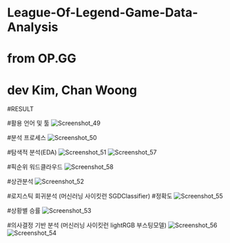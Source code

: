 # League-Of-Legend-Game-Data-Analysis
# from OP.GG
# dev Kim, Chan Woong

#RESULT

#활용 언어 및 툴
![Screenshot_49](https://user-images.githubusercontent.com/66659846/100814641-7d27ff00-3485-11eb-98ff-eaeca1ff230e.png)

#분석 프로세스
![Screenshot_50](https://user-images.githubusercontent.com/66659846/100814649-8022ef80-3485-11eb-99af-1711648b3566.png)

#탐색적 분석(EDA)
![Screenshot_51](https://user-images.githubusercontent.com/66659846/100814660-8749fd80-3485-11eb-812a-ce4c65f48d61.png)
![Screenshot_57](https://user-images.githubusercontent.com/66659846/100814668-8add8480-3485-11eb-90c2-22ac3af6405b.png)

#픽순위 워드클라우드
![Screenshot_58](https://user-images.githubusercontent.com/66659846/100814670-8ca74800-3485-11eb-97f3-dd7b1260e7aa.png)

#상관분석
![Screenshot_52](https://user-images.githubusercontent.com/66659846/100814834-ef98df00-3485-11eb-8348-5a869fbc052a.png)

#로지스틱 회귀분석 (머신러닝 사이킷런 SGDClassifier)
#정확도
![Screenshot_55](https://user-images.githubusercontent.com/66659846/100814691-97fa7380-3485-11eb-8e2e-3542ba987621.png)

#상황별 승률
![Screenshot_53](https://user-images.githubusercontent.com/66659846/100814706-9e88eb00-3485-11eb-95fe-1c7506c8ade7.png)

#의사결정 기반 분석 (머신러닝 사이킷런 lightRGB 부스팅모델)
![Screenshot_56](https://user-images.githubusercontent.com/66659846/100814726-a9dc1680-3485-11eb-9504-198d927b115d.png)
![Screenshot_54](https://user-images.githubusercontent.com/66659846/100814748-b7919c00-3485-11eb-9f5f-8313d30a86fa.png)
